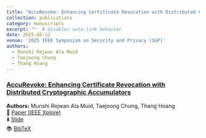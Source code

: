 ```yaml
---
title: "AccuRevoke: Enhancing Certificate Revocation with Distributed Cryptographic Accumulators"
collection: publications
category: manuscripts
excerpt: ""  # disables auto-link behavior
date: 2025-05-12
venue: '2025 IEEE Symposium on Security and Privacy (S&P)'
authors:
  - Munshi Rejwan Ala Muid
  - Taejoong Chung
  - Thang Hoang
---
```


### [AccuRevoke: Enhancing Certificate Revocation with Distributed Cryptographic Accumulators](https://ieeexplore.ieee.org/abstract/document/11023290)

**Authors:** Munshi Rejwan Ala Muid, Taejoong Chung, Thang Hoang  
📄 [Paper (IEEE Xplore)](https://ieeexplore.ieee.org/abstract/document/11023290)  
⬇️ [Slide](http://rezwan-muid.github.io/files/accurevokeslide.pdf)  
📚 [BibTeX](http://rezwan-muid.github.io/files/accurevoke.bib.zip)
